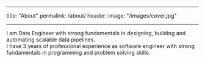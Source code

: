 ___
title: "About"
permalink: /about/
header:
  image: "/images/cover.jpg"
___

I am Data Engineer with strong fundamentals in designing, building and automating scalable data pipelines.<br/>
I have 3 years of professional experience as software engineer with strong fundamentals in programming and problem solving skills.
